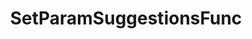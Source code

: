 ---
title: SetParamSuggestionsFunc
position: 1.4
type: ""
description: Takes a function that will be called when suggestions are needed for a parameter

parameters:
  - name: IDCCmdsEnum <em>cmd</em>
    content: The name of the command that contains the wanted parameter
  - name: string <em>paramName</em>
    content: The name of the parameter
  - name: Func&lt;string[]&gt; <em>func</em>
    content: The function to be called when the IDC needs suggestions

content_markdown: |-
    Similar to **SetParamSuggestions**, but instead of hard-coding suggestions you provide a function to the IDC that
    gets called automatically by the IDC when it needs suggestions for a param. This function returns an array of suggestions that get shown along with the automatic ones.

    This is useful when you want to provide dynamic suggestions that change depending on the conditions of your game.

    The passed function is only called when the user is being shown the suggestions of the parameter targeted by this method.
    {: .info}

right_code_blocks:
  - title: Example
    language: csharp
    code_block: |-
      void Start()
      {
        IDCUtils.IDC.SetParamSuggestionsFunc(
          IDCCmdsEnum.SetLogAreaLineSpacing, 
          "lineSpacing", 
          GetLogLineSpacingSugg);
      }

      string[] GetLogLineSpacingSugg()
      {
        //Return a random linespacing between 1-2 as a suggestion
        string lineSpacing = Random.Range(1f, 2f).ToString();
        return new string[] { lineSpacing };
      }
---